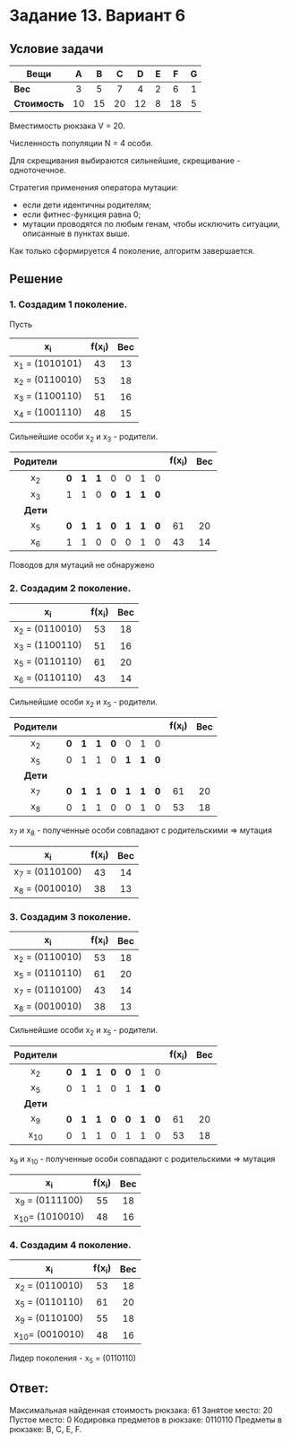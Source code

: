 # Задание 13. Вариант 6 #

## Условие задачи ##

|   **Вещи**  |  **A**  |  **B**  |  **C**  |  **D**  |  **E**  |  **F**  |  **G**  |
|-------------|:-------:|:-------:|:-------:|:-------:|:-------:|:-------:|:-------:|
|   **Вес**   |    3    |    5    |    7    |    4    |    2    |    6    |    1    |
|**Стоимость**|    10   |    15   |    20   |    12   |    8    |    18   |    5    |

Вместимость рюкзака V = 20.

Численность популяции N = 4 особи.

Для скрещивания выбираются сильнейшие, скрещивание - одноточечное.

Стратегия применения оператора мутации:
- если дети идентичны родителям;
- если фитнес-функция равна 0;
- мутации проводятся по любым генам, чтобы исключить ситуации, описанные в пунктах выше.

Как только сформируется 4 поколение, алгоритм завершается.

## Решение ##

### 1. Создадим 1 поколение. ###

Пусть

|    **x<sub>i</sub>**    | **f(x<sub>i</sub>)** | **Вес** |
|:-----------------------:|:--------------------:|:-------:|
|x<sub>1</sub> = (1010101)|          43          |    13   |
|x<sub>2</sub> = (0110010)|          53          |    18   |
|x<sub>3</sub> = (1100110)|          51          |    16   |
|x<sub>4</sub> = (1001110)|          48          |    15   |

Сильнейшие особи x<sub>2</sub> и x<sub>3</sub> - родители.

|  **Родители**  |     |     |     |     |     |     |     | **f(x<sub>i</sub>)** | **Вес** |
|:--------------:|:---:|:---:|:---:|:---:|:---:|:---:|:---:|:--------------------:|:-------:|
|  x<sub>2</sub> |**0**|**1**|**1**|  0  |  0  |  1  |  0  |                      |         |
|  x<sub>3</sub> |  1  |  1  |  0  |**0**|**1**|**1**|**0**|                      |         |
|    **Дети**    |     |     |     |     |     |     |     |                      |         |
|  x<sub>5</sub> |**0**|**1**|**1**|**0**|**1**|**1**|**0**|          61          |   20    |
|  x<sub>6</sub> |  1  |  1  |  0  |  0  |  0  |  1  |  0  |          43          |   14    |

Поводов для мутаций не обнаружено

### 2. Создадим 2 поколение. ###

|    **x<sub>i</sub>**    | **f(x<sub>i</sub>)** | **Вес** |
|:-----------------------:|:--------------------:|:-------:|
|x<sub>2</sub> = (0110010)|          53          |    18   |
|x<sub>3</sub> = (1100110)|          51          |    16   |
|x<sub>5</sub> = (0110110)|          61          |    20   |
|x<sub>6</sub> = (0110110)|          43          |    14   |

Сильнейшие особи x<sub>2</sub> и x<sub>5</sub> - родители.

|  **Родители**  |     |     |     |     |     |     |     | **f(x<sub>i</sub>)** | **Вес** |
|:--------------:|:---:|:---:|:---:|:---:|:---:|:---:|:---:|:--------------------:|:-------:|
|  x<sub>2</sub> |**0**|**1**|**1**|**0**|  0  |  1  |  0  |                      |         |
|  x<sub>5</sub> |  0  |  1  |  1  |  0  |**1**|**1**|**0**|                      |         |
|    **Дети**    |     |     |     |     |     |     |     |                      |         |
|  x<sub>7</sub> |**0**|**1**|**1**|**0**|**1**|**1**|**0**|          61          |   20    |
|  x<sub>8</sub> |  0  |  1  |  1  |  0  |  0  |  1  |  0  |          53          |   18    |

x<sub>7</sub> и x<sub>8</sub> - полученные особи совпадают с родительскими => мутация

|    **x<sub>i</sub>**    | **f(x<sub>i</sub>)** | **Вес** |
|:-----------------------:|:--------------------:|:-------:|
|x<sub>7</sub> = (0110100)|          43          |    14   |
|x<sub>8</sub> = (0010010)|          38          |    13   |

### 3. Создадим 3 поколение. ###

|    **x<sub>i</sub>**    | **f(x<sub>i</sub>)** | **Вес** |
|:-----------------------:|:--------------------:|:-------:|
|x<sub>2</sub> = (0110010)|          53          |    18   |
|x<sub>5</sub> = (0110110)|          61          |    20   |
|x<sub>7</sub> = (0110100)|          43          |    14   |
|x<sub>8</sub> = (0010010)|          38          |    13   |

Сильнейшие особи x<sub>2</sub> и x<sub>5</sub> - родители.

|  **Родители**  |     |     |     |     |     |     |     | **f(x<sub>i</sub>)** | **Вес** |
|:--------------:|:---:|:---:|:---:|:---:|:---:|:---:|:---:|:--------------------:|:-------:|
|  x<sub>2</sub> |**0**|**1**|**1**|**0**|**0**|  1  |  0  |                      |         |
|  x<sub>5</sub> |  0  |  1  |  1  |  0  |  1  |**1**|**0**|                      |         |
|    **Дети**    |     |     |     |     |     |     |     |                      |         |
|  x<sub>9</sub> |**0**|**1**|**1**|**0**|**0**|**1**|**0**|          61          |   20    |
|  x<sub>10</sub>|  0  |  1  |  1  |  0  |  1  |  1  |  0  |          53          |   18    |

x<sub>9</sub> и x<sub>10</sub> - полученные особи совпадают с родительскими => мутация

|    **x<sub>i</sub>**    | **f(x<sub>i</sub>)** | **Вес** |
|:-----------------------:|:--------------------:|:-------:|
|x<sub>9</sub> = (0111100)|          55          |    18   |
|x<sub>10</sub>= (1010010)|          48          |    16   |

### 4. Создадим 4 поколение. ###

|    **x<sub>i</sub>**    | **f(x<sub>i</sub>)** | **Вес** |
|:-----------------------:|:--------------------:|:-------:|
|x<sub>2</sub> = (0110010)|          53          |    18   |
|x<sub>5</sub> = (0110110)|          61          |    20   |
|x<sub>9</sub> = (0110100)|          55          |    18   |
|x<sub>10</sub>= (0010010)|          48          |    16   |

Лидер поколения - x<sub>5</sub> = (0110110)

## Ответ: ##

Максимальная найденная стоимость рюкзака: 61
Занятое место: 20
Пустое место: 0
Кодировка предметов в рюкзаке: 0110110
Предметы в рюкзаке: B, C, E, F.